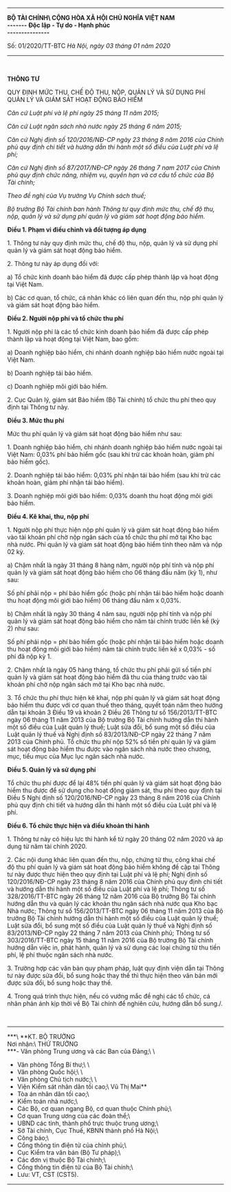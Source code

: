   -------------------- ---------------------------------------
  **BỘ TÀI CHÍNH\      **CỘNG HÒA XÃ HỘI CHỦ NGHĨA VIỆT NAM\
  \-\-\-\-\-\--**      Độc lập - Tự do - Hạnh phúc\
                       \-\-\-\-\-\-\-\-\-\-\-\-\-\--**

  Số: 01/2020/TT-BTC   *Hà Nội, ngày 03 tháng 01 năm 2020*
  -------------------- ---------------------------------------

 

**THÔNG TƯ**

QUY ĐỊNH MỨC THU, CHẾ ĐỘ THU, NỘP, QUẢN LÝ VÀ SỬ DỤNG PHÍ QUẢN LÝ VÀ
GIÁM SÁT HOẠT ĐỘNG BẢO HIỂM

*Căn cứ Luật phí và lệ phí ngày 25 tháng 11 năm 2015;*

*Căn cứ Luật ngân sách nhà nước ngày 25 tháng 6 năm 2015;*

*Căn cứ Nghị định số 120/2016/NĐ-CP ngày 23 tháng 8 năm 2016 của Chính
phủ quy định chi tiết và hướng dẫn thi hành một số điều của Luật phí và
lệ phí;*

*Căn cứ Nghị định số 87/2017/NĐ-CP ngày 26 tháng 7 nam 2017 của Chính
phủ quy định chức năng, nhiệm vụ, quyền hạn và cơ cấu tổ chức của Bộ Tài
chính;*

*Theo đề nghị của Vụ trưởng Vụ Chính sách thuế;*

*Bộ trưởng Bộ Tài chính ban hành Thông tư quy định mức thu, chế độ thu,
nộp, quản lý và sử dụng phí quản lý và giám sát hoạt động bảo hiểm.*

**Điều 1. Phạm vi điều chỉnh và đối tượng áp dụng**

1\. Thông tư này quy định mức thu, chế độ thu, nộp, quản lý và sử dụng
phí quản lý và giám sát hoạt động bảo hiểm.

2\. Thông tư này áp dụng đối với:

a\) Tổ chức kinh doanh bảo hiểm đã được cấp phép thành lập và hoạt động
tại Việt Nam.

b\) Các cơ quan, tổ chức, cá nhân khác có liên quan đến thu, nộp phí quản
lý và giám sát hoạt động bảo hiểm.

**Điều 2. Người nộp phí và tổ chức thu phí**

1\. Người nộp phí là các tổ chức kinh doanh bảo hiểm đã được cấp phép
thành lập và hoạt động tại Việt Nam, bao gồm:

a\) Doanh nghiệp bảo hiểm, chi nhánh doanh nghiệp bảo hiểm nước ngoài tại
Việt Nam.

b\) Doanh nghiệp tái bảo hiểm.

c\) Doanh nghiệp môi giới bảo hiểm.

2\. Cục Quản lý, giám sát Bảo hiểm (Bộ Tài chính) tổ chức thu phí theo
quy định tại Thông tư này.

**Điều 3. Mức thu phí**

Mức thu phí quản lý và giám sát hoạt động bảo hiểm như sau:

1\. Doanh nghiệp bảo hiểm, chi nhánh doanh nghiệp bảo hiểm nước ngoài tại
Việt Nam: 0,03% phí bảo hiểm gốc (sau khi trừ các khoản hoàn, giảm phí
bảo hiểm gốc).

2\. Doanh nghiệp tái bảo hiểm: 0,03% phí nhận tái bảo hiểm (sau khi trừ
các khoản hoàn, giảm phí nhận tái bảo hiểm).

3\. Doanh nghiệp môi giới bảo hiểm: 0,03% doanh thu hoạt động môi giới
bảo hiểm.

**Điều 4. Kê khai, thu, nộp phí**

1\. Người nộp phí thực hiện nộp phí quản lý và giám sát hoạt động bảo
hiểm vào tài khoản phí chờ nộp ngân sách của tổ chức thu phí mở tại Kho
bạc nhà nước. Phí quản lý và giám sát hoạt động bảo hiểm tính theo năm
và nộp 02 kỳ.

a\) Chậm nhất là ngày 31 tháng 8 hàng năm, người nộp phí tính và nộp phí
quản lý và giám sát hoạt động bảo hiểm cho 06 tháng đầu năm (kỳ 1), như
sau:

Số phí phải nộp = phí bảo hiểm gốc (hoặc phí nhận tái bảo hiểm hoặc
doanh thu hoạt động môi giới bảo hiểm) 06 tháng đầu năm x 0,03%.

b\) Chậm nhất là ngày 30 tháng 4 năm sau, người nộp phí tính và nộp phí
quản lý và giám sát hoạt động bảo hiểm cho năm tài chính trước liền kề
(kỳ 2) như sau:

Số phí phải nộp = phí bảo hiểm gốc (hoặc phí nhận tái bảo hiểm hoặc
doanh thu hoạt động môi giới bảo hiểm) năm tài chính trước liền kề x
0,03% - số phí đã nộp kỳ 1.

2\. Chậm nhất là ngày 05 hàng tháng, tổ chức thu phí phải gửi số tiền phí
quản lý và giám sát hoạt động bảo hiểm đã thu của tháng trước vào tài
khoản phí chờ nộp ngân sách mở tại Kho bạc nhà nước.

3\. Tổ chức thu phí thực hiện kê khai, nộp phí quản lý và giám sát hoạt
động bảo hiểm thu được với cơ quan thuế theo tháng, quyết toán năm theo
hướng dẫn tại khoản 3 Điều 19 và khoản 2 Điều 26 Thông tư số
156/2013/TT-BTC ngày 06 tháng 11 năm 2013 của Bộ trưởng Bộ Tài chính
hướng dẫn thi hành một số điều của Luật quản lý thuế; Luật sửa đổi, bổ
sung một số điều của Luật quản lý thuế và Nghị định số 83/2013/NĐ-CP
ngày 22 tháng 7 năm 2013 của Chính phủ. Tổ chức thu phí nộp 52% số tiền
phí quản lý và giám sát hoạt động bảo hiểm thu được vào ngân sách nhà
nước theo chương, mục, tiểu mục của Mục lục ngân sách nhà nước.

**Điều 5. Quản lý và sử dụng phí**

Tổ chức thu phí được để lại 48% tiền phí quản lý và giám sát hoạt động
bảo hiểm thu được để sử dụng cho hoạt động giám sát, thu phí theo quy
định tại Điều 5 Nghị định số 120/2016/NĐ-CP ngày 23 tháng 8 năm 2016 của
Chính phủ quy định chi tiết và hướng dẫn thi hành một số điều của Luật
phí và lệ phí.

**Điều 6. Tổ chức thực hiện và điều khoản thi hành**

1\. Thông tư này có hiệu lực thi hành kể từ ngày 20 tháng 02 năm 2020 và
áp dụng từ năm tài chính 2020.

2\. Các nội dung khác liên quan đến thu, nộp, chứng từ thu, công khai chế
độ thu phí quản lý và giám sát hoạt động bảo hiểm không đề cập tại Thông
tư này được thực hiện theo quy định tại Luật phí và lệ phí; Nghị định số
120/2016/NĐ-CP ngày 23 tháng 8 năm 2016 của Chính phủ quy định chi tiết
và hướng dẫn thi hành một số điều của Luật phí và lệ phí; Thông tư số
328/2016/TT-BTC ngày 26 tháng 12 năm 2016 của Bộ trưởng Bộ Tài chính
hướng dẫn thu và quản lý các khoản thu ngân sách nhà nước qua Kho bạc
Nhà nước; Thông tư số 156/2013/TT-BTC ngày 06 tháng 11 năm 2013 của Bộ
trưởng Bộ Tài chính hướng dẫn thi hành một số điều của Luật quản lý
thuế; Luật sửa đổi, bổ sung một số điều của Luật quản lý thuế và Nghị
định số 83/2013/NĐ-CP ngày 22 tháng 7 năm 2013 của Chính phủ; Thông tư
số 303/2016/TT-BTC ngày 15 tháng 11 năm 2016 của Bộ trưởng Bộ Tài chính
hướng dẫn việc in, phát hành, quản lý và sử dụng các loại chứng từ thu
tiền phí, lệ phí thuộc ngân sách nhà nước.

3\. Trường hợp các văn bản quy phạm pháp, luật quy định viện dẫn tại
Thông tư này được sửa đổi, bổ sung hoặc thay thế thì thực hiện theo văn
bản mới được sửa đổi, bổ sung hoặc thay thế.

4\. Trong quá trình thực hiện, nếu có vướng mắc đề nghị các tổ chức, cá
nhân phản ánh kịp thời về Bộ Tài chính để nghiên cứu, hướng dẫn bổ
sung./.

 

  ------------------------------------------------------- ------------------
  ***\                                                    **KT. BỘ TRƯỞNG\
  Nơi nhận:\                                              THỨ TRƯỞNG\
  ***- Văn phòng Trung ương và các Ban của Đảng;\         \
  - Văn phòng Tổng Bí thư;\                               \
  - Văn phòng Quốc hội;\                                  \
  - Văn phòng Chủ tịch nước;\                             \
  - Viện Kiểm sát nhân dân tối cao;\                      Vũ Thị Mai**
  - Tòa án nhân dân tối cao;\                             
  - Kiểm toán nhà nước;\                                  
  - Các Bộ, cơ quan ngang Bộ, cơ quan thuộc Chính phủ;\   
  - Cơ quan Trung ương của các đoàn thể;\                 
  - UBND các tỉnh, thành phố trực thuộc trung ương;\      
  - Sở Tài chính, Cục Thuế, KBNN thành phố Hà Nội;\       
  - Công báo;\                                            
  - Cổng thông tin điện tử của chính phủ;\                
  - Cục Kiểm tra văn bản (Bộ Tư pháp);\                   
  - Các đơn vị thuộc Bộ Tài chính;\                       
  - Cổng thông tin điện tử của Bộ Tài chính;\             
  - Lưu: VT, CST (CST5).                                  

  ------------------------------------------------------- ------------------

 
